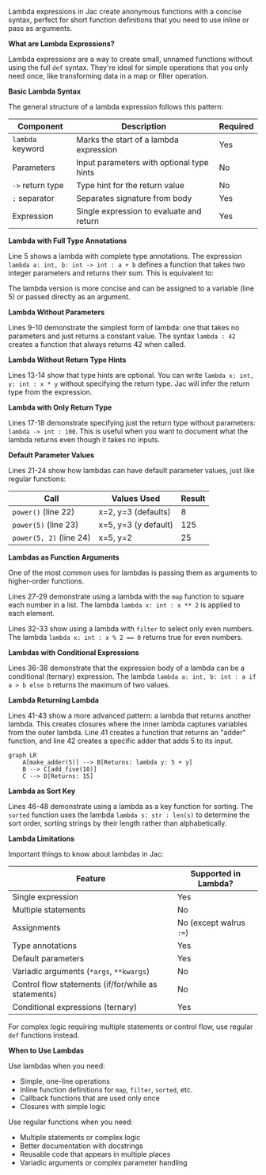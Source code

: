 Lambda expressions in Jac create anonymous functions with a concise syntax, perfect for short function definitions that you need to use inline or pass as arguments.

**What are Lambda Expressions?**

Lambda expressions are a way to create small, unnamed functions without using the full `def` syntax. They're ideal for simple operations that you only need once, like transforming data in a map or filter operation.

**Basic Lambda Syntax**

The general structure of a lambda expression follows this pattern:

| Component | Description | Required |
|-----------|-------------|----------|
| `lambda` keyword | Marks the start of a lambda expression | Yes |
| Parameters | Input parameters with optional type hints | No |
| `->` return type | Type hint for the return value | No |
| `:` separator | Separates signature from body | Yes |
| Expression | Single expression to evaluate and return | Yes |

**Lambda with Full Type Annotations**

Line 5 shows a lambda with complete type annotations. The expression `lambda a: int, b: int -> int : a + b` defines a function that takes two integer parameters and returns their sum. This is equivalent to:

The lambda version is more concise and can be assigned to a variable (line 5) or passed directly as an argument.

**Lambda Without Parameters**

Lines 9-10 demonstrate the simplest form of lambda: one that takes no parameters and just returns a constant value. The syntax `lambda : 42` creates a function that always returns 42 when called.

**Lambda Without Return Type Hints**

Lines 13-14 show that type hints are optional. You can write `lambda x: int, y: int : x * y` without specifying the return type. Jac will infer the return type from the expression.

**Lambda with Only Return Type**

Lines 17-18 demonstrate specifying just the return type without parameters: `lambda -> int : 100`. This is useful when you want to document what the lambda returns even though it takes no inputs.

**Default Parameter Values**

Lines 21-24 show how lambdas can have default parameter values, just like regular functions:

| Call | Values Used | Result |
|------|-------------|--------|
| `power()` (line 22) | x=2, y=3 (defaults) | 8 |
| `power(5)` (line 23) | x=5, y=3 (y default) | 125 |
| `power(5, 2)` (line 24) | x=5, y=2 | 25 |

**Lambdas as Function Arguments**

One of the most common uses for lambdas is passing them as arguments to higher-order functions.

Lines 27-29 demonstrate using a lambda with the `map` function to square each number in a list. The lambda `lambda x: int : x ** 2` is applied to each element.

Lines 32-33 show using a lambda with `filter` to select only even numbers. The lambda `lambda x: int : x % 2 == 0` returns true for even numbers.

**Lambdas with Conditional Expressions**

Lines 36-38 demonstrate that the expression body of a lambda can be a conditional (ternary) expression. The lambda `lambda a: int, b: int : a if a > b else b` returns the maximum of two values.

**Lambda Returning Lambda**

Lines 41-43 show a more advanced pattern: a lambda that returns another lambda. This creates closures where the inner lambda captures variables from the outer lambda. Line 41 creates a function that returns an "adder" function, and line 42 creates a specific adder that adds 5 to its input.

```mermaid
graph LR
    A[make_adder(5)] --> B[Returns: lambda y: 5 + y]
    B --> C[add_five(10)]
    C --> D[Returns: 15]
```

**Lambda as Sort Key**

Lines 46-48 demonstrate using a lambda as a key function for sorting. The `sorted` function uses the lambda `lambda s: str : len(s)` to determine the sort order, sorting strings by their length rather than alphabetically.

**Lambda Limitations**

Important things to know about lambdas in Jac:

| Feature | Supported in Lambda? |
|---------|---------------------|
| Single expression | Yes |
| Multiple statements | No |
| Assignments | No (except walrus `:=`) |
| Type annotations | Yes |
| Default parameters | Yes |
| Variadic arguments (`*args`, `**kwargs`) | No |
| Control flow statements (if/for/while as statements) | No |
| Conditional expressions (ternary) | Yes |

For complex logic requiring multiple statements or control flow, use regular `def` functions instead.

**When to Use Lambdas**

Use lambdas when you need:
- Simple, one-line operations
- Inline function definitions for `map`, `filter`, `sorted`, etc.
- Callback functions that are used only once
- Closures with simple logic

Use regular functions when you need:
- Multiple statements or complex logic
- Better documentation with docstrings
- Reusable code that appears in multiple places
- Variadic arguments or complex parameter handling
